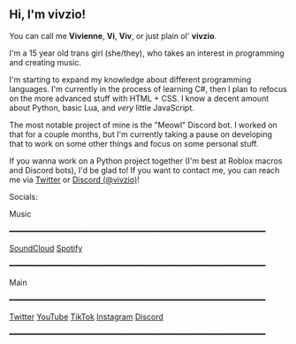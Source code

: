 ## Hi, I'm vivzio!

You can call me **Vivienne**, **Vi**, **Viv**, or just plain ol' **vivzio**.

I'm a 15 year old trans girl (she/they), who takes an interest in programming and creating music.

I'm starting to expand my knowledge about different programming languages. I'm currently in the process of learning C#, then I plan to refocus on the more advanced stuff with HTML + CSS. I know a decent amount about Python, basic Lua, and *very* little JavaScript.

The most notable project of mine is the "Meowl" Discord bot. I worked on that for a couple months, but I'm currently taking a pause on developing that to work on some other things and focus on some personal stuff.

If you wanna work on a Python project together (I'm best at Roblox macros and Discord bots), I'd be glad to! If you want to contact me, you can reach me via [Twitter](https://twitter.com/literallyvivzio) or [Discord (@vivzio)](https://discord.com/users/1372365589082935456)!

Socials:

Music

━━━━━━━━━━━━━━━━━━━━━━━━━━━━━━━━━━━━━━━━━━━━━━━━━━━━━━━

[SoundCloud](https://soundcloud.com/vivzio)
[Spotify](https://open.spotify.com/artist/5ueTutghbZhxS2yIAY7lbs?si=5vloksK3SI6jJQzjxfyk_g)

━━━━━━━━━━━━━━━━━━━━━━━━━━━━━━━━━━━━━━━━━━━━━━━━━━━━━━━

Main

━━━━━━━━━━━━━━━━━━━━━━━━━━━━━━━━━━━━━━━━━━━━━━━━━━━━━━━

[Twitter](https://twitter.com/literallyvivzio)
[YouTube](https://youtube.com/@vivzio)
[TikTok](https://tiktok.com/@vivzio)
[Instagram](https://instagram.com/vivzio)
[Discord](https://discord.com/users/1372365589082935456)

━━━━━━━━━━━━━━━━━━━━━━━━━━━━━━━━━━━━━━━━━━━━━━━━━━━━━━━
